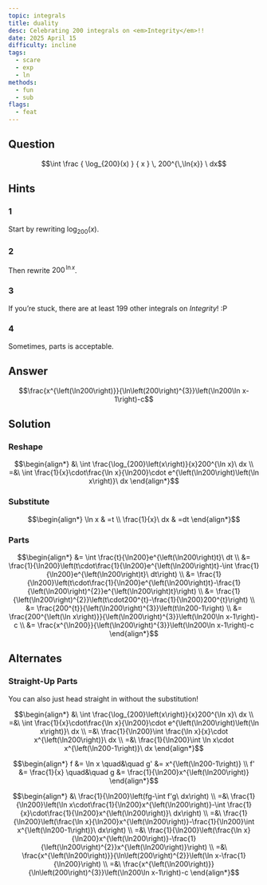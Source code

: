 ```yaml
---
topic: integrals
title: duality
desc: Celebrating 200 integrals on <em>Integrity</em>!!
date: 2025 April 15
difficulty: incline
tags:
  - scare
  - exp
  - ln
methods:
  - fun
  - sub
flags:
  - feat
---
```



## Question
```math
\int
  \frac
    { \log_{200}(x) }
    { x }
  \, 200^{\,\ln{x}}
\ dx
```


## Hints

### 1
Start by rewriting $\log_{200}(x)$.

### 2
Then rewrite $200^{\,\ln{x}}$.

### 3
If you’re stuck, there are at least 199 other integrals on *Integrity*! :P

### 4
Sometimes, parts is acceptable.


## Answer
```math
\frac{x^{\left(\ln200\right)}}{\ln\left(200\right)^{3}}\left(\ln200\ln x-1\right)-c
```


## Solution

### Reshape
```math
\begin{align*}
  &\ \int \frac{\log_{200}\left(x\right)}{x}200^{\ln x}\ dx
  \\ =&\ \int \frac{1}{x}\cdot\frac{\ln x}{\ln200}\cdot e^{\left(\ln200\right)\left(\ln x\right)}\ dx
\end{align*}
```

### Substitute
```math
\begin{align*}
  \ln x & =t
  \\ \frac{1}{x}\ dx & =dt
\end{align*}
```

### Parts
```math
\begin{align*}
  &= \int \frac{t}{\ln200}e^{\left(\ln200\right)t}\ dt
  \\ &= \frac{1}{\ln200}\left(t\cdot\frac{1}{\ln200}e^{\left(\ln200\right)t}-\int \frac{1}{\ln200}e^{\left(\ln200\right)t}\ dt\right)
  \\ &= \frac{1}{\ln200}\left(t\cdot\frac{1}{\ln200}e^{\left(\ln200\right)t}-\frac{1}{\left(\ln200\right)^{2}}e^{\left(\ln200\right)t}\right)
  \\ &= \frac{1}{\left(\ln200\right)^{2}}\left(t\cdot200^{t}-\frac{1}{\ln200}200^{t}\right)
  \\ &= \frac{200^{t}}{\left(\ln200\right)^{3}}\left(t\ln200-1\right)
  \\ &= \frac{200^{\left(\ln x\right)}}{\left(\ln200\right)^{3}}\left(\ln200\ln x-1\right)-c
  \\ &= \frac{x^{\ln200}}{\left(\ln200\right)^{3}}\left(\ln200\ln x-1\right)-c
\end{align*}
```


## Alternates

### Straight-Up Parts
You can also just head straight in without the substitution!

```math
\begin{align*}
  &\ \int \frac{\log_{200}\left(x\right)}{x}200^{\ln x}\ dx
  \\ =&\ \int \frac{1}{x}\cdot\frac{\ln x}{\ln200}\cdot e^{\left(\ln200\right)\left(\ln x\right)}\ dx
  \\ =&\ \frac{1}{\ln200}\int \frac{\ln x}{x}\cdot x^{\left(\ln200\right)}\ dx
  \\ =&\ \frac{1}{\ln200}\int \ln x\cdot x^{\left(\ln200-1\right)}\ dx
\end{align*}
```

```math
\begin{align*}
      f &= \ln x \quad&\quad g' &= x^{\left(\ln200-1\right)}
  \\ f' &= \frac{1}{x} \quad&\quad g &= \frac{1}{\ln200}x^{\left(\ln200\right)}
\end{align*}
```

```math
\begin{align*}
  &\ \frac{1}{\ln200}\left(fg-\int f'g\ dx\right)
  \\ =&\ \frac{1}{\ln200}\left(\ln x\cdot\frac{1}{\ln200}x^{\left(\ln200\right)}-\int \frac{1}{x}\cdot\frac{1}{\ln200}x^{\left(\ln200\right)}\ dx\right)
  \\ =&\ \frac{1}{\ln200}\left(\frac{\ln x}{\ln200}x^{\left(\ln200\right)}-\frac{1}{\ln200}\int x^{\left(\ln200-1\right)}\ dx\right)
  \\ =&\ \frac{1}{\ln200}\left(\frac{\ln x}{\ln200}x^{\left(\ln200\right)}-\frac{1}{\left(\ln200\right)^{2}}x^{\left(\ln200\right)}\right)
  \\ =&\ \frac{x^{\left(\ln200\right)}}{\ln\left(200\right)^{2}}\left(\ln x-\frac{1}{\ln200}\right)
  \\ =&\ \frac{x^{\left(\ln200\right)}}{\ln\left(200\right)^{3}}\left(\ln200\ln x-1\right)-c
\end{align*}
```
